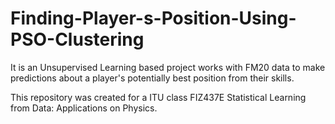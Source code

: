 # Finding-Player-s-Position-Using-PSO-Clustering
It is an Unsupervised Learning based project works with FM20 data to make predictions about a player's potentially best position from their skills.

This repository was created for a ITU class FIZ437E Statistical Learning from Data: Applications on Physics.
